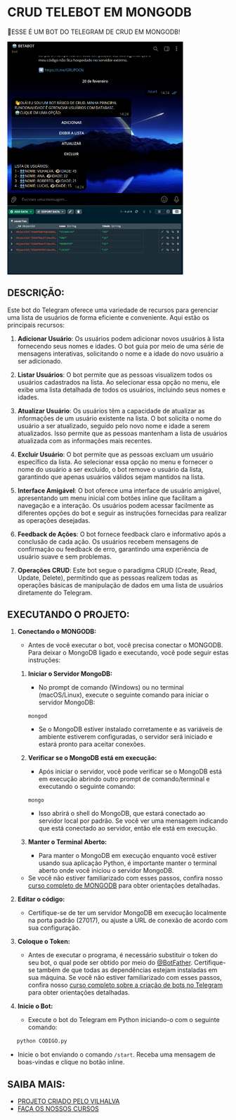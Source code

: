 # CRUD TELEBOT EM MONGODB
🤤ESSE É UM BOT DO TELEGRAM DE CRUD EM MONGODB!

<img src="./IMAGENS/FOTO_1.png" align="center" width="400"> <br>
<img src="./IMAGENS/FOTO_2.png" align="center" width="400"> <br>

## DESCRIÇÃO:
Este bot do Telegram oferece uma variedade de recursos para gerenciar uma lista de usuários de forma eficiente e conveniente. Aqui estão os principais recursos:

1. **Adicionar Usuário**: Os usuários podem adicionar novos usuários à lista fornecendo seus nomes e idades. O bot guia por meio de uma série de mensagens interativas, solicitando o nome e a idade do novo usuário a ser adicionado.

2. **Listar Usuários**: O bot permite que as pessoas visualizem todos os usuários cadastrados na lista. Ao selecionar essa opção no menu, ele exibe uma lista detalhada de todos os usuários, incluindo seus nomes e idades.

3. **Atualizar Usuário**: Os usuários têm a capacidade de atualizar as informações de um usuário existente na lista. O bot solicita o nome do usuário a ser atualizado, seguido pelo novo nome e idade a serem atualizados. Isso permite que as pessoas mantenham a lista de usuários atualizada com as informações mais recentes.

4. **Excluir Usuário**: O bot permite que as pessoas excluam um usuário específico da lista. Ao selecionar essa opção no menu e fornecer o nome do usuário a ser excluído, o bot remove o usuário da lista, garantindo que apenas usuários válidos sejam mantidos na lista.

5. **Interface Amigável**: O bot oferece uma interface de usuário amigável, apresentando um menu inicial com botões inline que facilitam a navegação e a interação. Os usuários podem acessar facilmente as diferentes opções do bot e seguir as instruções fornecidas para realizar as operações desejadas.

6. **Feedback de Ações**: O bot fornece feedback claro e informativo após a conclusão de cada ação. Os usuários recebem mensagens de confirmação ou feedback de erro, garantindo uma experiência de usuário suave e sem problemas.

7. **Operações CRUD**: Este bot segue o paradigma CRUD (Create, Read, Update, Delete), permitindo que as pessoas realizem todas as operações básicas de manipulação de dados em uma lista de usuários diretamente do Telegram.

## EXECUTANDO O PROJETO:
1. **Conectando o MONGODB:**

   - Antes de você executar o bot, você precisa conectar o MONGODB. Para deixar o MongoDB ligado e executando, você pode seguir estas instruções:

   1. **Iniciar o Servidor MongoDB:**
      - No prompt de comando (Windows) ou no terminal (macOS/Linux), execute o seguinte comando para iniciar o servidor MongoDB:
      ```
      mongod
      ```
      - Se o MongoDB estiver instalado corretamente e as variáveis de ambiente estiverem configuradas, o servidor será iniciado e estará pronto para aceitar conexões.

   2. **Verificar se o MongoDB está em execução:**
      - Após iniciar o servidor, você pode verificar se o MongoDB está em execução abrindo outro prompt de comando/terminal e executando o seguinte comando:
      ```
      mongo
      ```
      - Isso abrirá o shell do MongoDB, que estará conectado ao servidor local por padrão. Se você ver uma mensagem indicando que está conectado ao servidor, então ele está em execução.

   3. **Manter o Terminal Aberto:**
      - Para manter o MongoDB em execução enquanto você estiver usando sua aplicação Python, é importante manter o terminal aberto onde você iniciou o servidor MongoDB.

   - Se você não estiver familiarizado com esses passos, confira nosso [curso completo de MONGODB](https://github.com/VILHALVA/CURSO-DE-MONGODB) para obter orientações detalhadas.

2. **Editar o código:**
   - Certifique-se de ter um servidor MongoDB em execução localmente na porta padrão (27017), ou ajuste a URL de conexão de acordo com sua configuração.

3. **Coloque o Token:**
   - Antes de executar o programa, é necessário substituir o token do seu bot, o qual pode ser obtido por meio do [@BotFather](https://t.me/BotFather). Certifique-se também de que todas as dependências estejam instaladas em sua máquina. Se você não estiver familiarizado com esses passos, confira nosso [curso completo sobre a criação de bots no Telegram](https://github.com/VILHALVA/CURSO-DE-TELEGRAM-BOT) para obter orientações detalhadas.

4. **Inicie o Bot:**
   - Execute o bot do Telegram em Python iniciando-o com o seguinte comando:
```bash
   python CODIGO.py
```
   - Inicie o bot enviando o comando `/start`. Receba uma mensagem de boas-vindas e clique no botão inline.

## SAIBA MAIS:
- [PROJETO CRIADO PELO VILHALVA](https://github.com/VILHALVA)
- [FAÇA OS NOSSOS CURSOS](https://github.com/VILHALVA?tab=repositories&q=+topic:CURSO)


